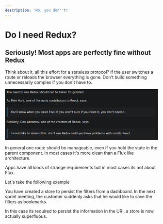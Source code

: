 ```yaml
---
description: 'No, you don''t!'
---
```


# Do I need Redux?

## Seriously! Most apps are perfectly fine without Redux

Think about it, all this effort for a stateless protocol? If the user switches a route or reloads the browser everything is gone. Don't build something unnecessarily complex if you don't have to. 

![](.gitbook/assets/image%20%288%29.png)

In general one route should be manageable, even if you hold the state in the parent component. In most cases it's more clean than a Flux like architecture.

Apps have all kinds of strange requirements but in most cases its not about Flux. 

Let's take the following example

You have created a store to persist the filters from a dashboard. In the next sprint meeting, the customer suddenly asks that he would like to save the filters as bookmarks.

In this case its required to persist the information in the URI, a store is now actually superfluous.

